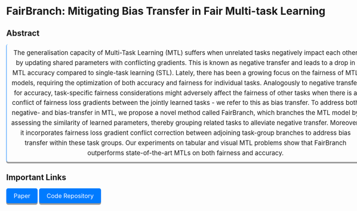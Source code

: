 # FairBranch: Mitigating Bias Transfer in Fair Multi-task Learning

## Abstract
<div class="abstract-button-style">
The generalisation capacity of  Multi-Task Learning (MTL) suffers when 
unrelated tasks negatively impact each other by updating shared parameters with conflicting gradients. This is known as negative transfer and leads to a drop in MTL accuracy compared to single-task learning (STL). 
Lately, there has been a growing focus on the fairness of MTL models, requiring the optimization of both accuracy and fairness for individual tasks. 
Analogously to negative transfer for accuracy, task-specific fairness considerations might adversely affect the fairness of other tasks when there is a conflict of fairness loss gradients between the jointly learned tasks - we refer to this as bias transfer. 
To address both negative- and bias-transfer in MTL, we propose a novel method called FairBranch, which branches the MTL model by assessing the similarity of learned parameters, thereby grouping related tasks to alleviate negative transfer.  
Moreover, it incorporates fairness loss gradient conflict correction between adjoining task-group branches to address bias transfer within these task groups. 
Our experiments on tabular and visual MTL problems show that FairBranch outperforms state-of-the-art  MTLs on both fairness and accuracy. 
</div>

## Important Links
<div style="margin: 10px 0;">
  <a href="./IJCNN_FairBranch.pdf" class="button">Paper</a>
  <a href="https://github.com/arjunroyihrpa/FairBranch" class="button">Code Repository</a>
</div>
<style>
  body, .container {
  max-width: 1500px; /* Adjust the max-width as needed */
  margin: 0 auto; /* Center the body with auto margins */
  padding: 20px; /* Optional padding for better appearance */
  width: 100% !important; /* Ensure full width */
}
.abstract-button-style {
  font-size: 1.2em; /* Adjust font size */
  line-height: 1.6; /* Adjust line height for better readability */
  text-align: justify; /* Justify the text */
  margin: 10px 0; /* Add some margin above and below */
  padding: 10px; /* Add padding for better spacing */
  text-align: center;
  border-left: 1px solid #007bff; /* Optional: Add a left border for styling */
  border-radius: 5px; /* Similar to the button class */
  box-shadow: 0 4px #999; /* Similar to the button class */
}
.button {
  display: inline-block;
  padding: 10px 20px;
  font-size: 16px;
  cursor: pointer;
  text-align: center;
  text-decoration: none;
  outline: none;
  color: #fff;
  background-color: #007bff;
  border: none;
  border-radius: 5px;
  box-shadow: 0 4px #999;
}

.button:hover {background-color: #0056b3}

.button:active {
  background-color: #0056b3;
  box-shadow: 0 2px #666;
  transform: translateY(2px);
}
figure {
  margin: 1em 0;
}

figcaption {
  text-align: center;
  font-style: italic;
  color: #555;
}
</style>
